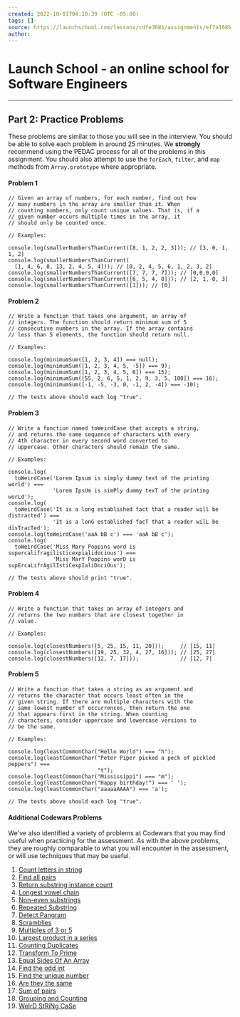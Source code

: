 ```yaml
---
created: 2022-10-01T04:10:39 (UTC -05:00)
tags: []
source: https://launchschool.com/lessons/cdfe3681/assignments/ef7a168b
author: 
---
```


# Launch School - an online school for Software Engineers

---
## Part 2: Practice Problems

These problems are similar to those you will see in the interview. You should be able to solve each problem in around 25 minutes. We **strongly** recommend using the PEDAC process for all of the problems in this assignment. You should also attempt to use the `forEach`, `filter`, and `map` methods from `Array.prototype` where appropriate.

#### Problem 1

```
// Given an array of numbers, for each number, find out how
// many numbers in the array are smaller than it. When
// counting numbers, only count unique values. That is, if a
// given number occurs multiple times in the array, it
// should only be counted once.

// Examples:

console.log(smallerNumbersThanCurrent([8, 1, 2, 2, 3])); // [3, 0, 1, 1, 2]
console.log(smallerNumbersThanCurrent(
  [1, 4, 6, 8, 13, 2, 4, 5, 4])); // [0, 2, 4, 5, 6, 1, 2, 3, 2]
console.log(smallerNumbersThanCurrent([7, 7, 7, 7])); // [0,0,0,0]
console.log(smallerNumbersThanCurrent([6, 5, 4, 8])); // [2, 1, 0, 3]
console.log(smallerNumbersThanCurrent([1])); // [0]
```

#### Problem 2

```
// Write a function that takes one argument, an array of
// integers. The function should return minimum sum of 5
// consecutive numbers in the array. If the array contains
// less than 5 elements, the function should return null.

// Examples:

console.log(minimumSum([1, 2, 3, 4]) === null);
console.log(minimumSum([1, 2, 3, 4, 5, -5]) === 9);
console.log(minimumSum([1, 2, 3, 4, 5, 6]) === 15);
console.log(minimumSum([55, 2, 6, 5, 1, 2, 9, 3, 5, 100]) === 16);
console.log(minimumSum([-1, -5, -3, 0, -1, 2, -4]) === -10);

// The tests above should each log "true".
```

#### Problem 3

```
// Write a function named toWeirdCase that accepts a string,
// and returns the same sequence of characters with every
// 4th character in every second word converted to
// uppercase. Other characters should remain the same.

// Examples:

console.log(
  toWeirdCase('Lorem Ipsum is simply dummy text of the printing world') ===
              'Lorem IpsUm is simPly dummy texT of the printing worLd');
console.log(
  toWeirdCase('It is a long established fact that a reader will be distracted') ===
              'It is a lonG established facT that a reader wilL be disTracTed');
console.log(toWeirdCase('aaA bB c') === 'aaA bB c');
console.log(
  toWeirdCase('Miss Mary Poppins word is supercalifragilisticexpialidocious') ===
              'Miss MarY Poppins worD is supErcaLifrAgilIstiCexpIaliDociOus');

// The tests above should print "true".
```

#### Problem 4

```
// Write a function that takes an array of integers and
// returns the two numbers that are closest together in
// value.

// Examples:

console.log(closestNumbers([5, 25, 15, 11, 20]));     // [15, 11]
console.log(closestNumbers([19, 25, 32, 4, 27, 16])); // [25, 27]
console.log(closestNumbers([12, 7, 17]));             // [12, 7]
```

#### Problem 5

```
// Write a function that takes a string as an argument and
// returns the character that occurs least often in the
// given string. If there are multiple characters with the
// same lowest number of occurrences, then return the one
// that appears first in the string. When counting
// characters, consider uppercase and lowercase versions to
// be the same.

// Examples:

console.log(leastCommonChar("Hello World") === "h");
console.log(leastCommonChar("Peter Piper picked a peck of pickled peppers") ===
                            "t");
console.log(leastCommonChar("Mississippi") === "m");
console.log(leastCommonChar("Happy birthday!") === ' ');
console.log(leastCommonChar("aaaaaAAAA") === 'a');

// The tests above should each log "true".
```

#### Additional Codewars Problems

We've also identified a variety of problems at Codewars that you may find useful when practicing for the assessment. As with the above problems, they are roughly comparable to what you will encounter in the assessment, or will use techniques that may be useful.

1.  [Count letters in string](https://www.codewars.com/kata/5808ff71c7cfa1c6aa00006d/train/javascript)
2.  [Find all pairs](https://www.codewars.com/kata/5c55ad8c9d76d41a62b4ede3/train/javascript)
3.  [Return substring instance count](https://www.codewars.com/kata/5168b125faced29f66000005/train/javascript)
4.  [Longest vowel chain](https://www.codewars.com/kata/59c5f4e9d751df43cf000035/train/javascript)
5.  [Non-even substrings](https://www.codewars.com/kata/59da47fa27ee00a8b90000b4/train/javascript)
6.  [Repeated Substring](https://www.codewars.com/kata/5491689aff74b9b292000334/train/javascript)
7.  [Detect Pangram](https://www.codewars.com/kata/545cedaa9943f7fe7b000048/train/javascript)
8.  [Scramblies](https://www.codewars.com/kata/55c04b4cc56a697bb0000048/train/javascript)
9.  [Multiples of 3 or 5](https://www.codewars.com/kata/514b92a657cdc65150000006/train/javascript)
10.  [Largest product in a series](https://www.codewars.com/kata/529872bdd0f550a06b00026e/train/javascript)
11.  [Counting Duplicates](https://www.codewars.com/kata/54bf1c2cd5b56cc47f0007a1/train/javascript)
12.  [Transform To Prime](https://www.codewars.com/kata/5a946d9fba1bb5135100007c/train/javascript)
13.  [Equal Sides Of An Array](https://www.codewars.com/kata/5679aa472b8f57fb8c000047/train/javascript)
14.  [Find the odd int](https://www.codewars.com/kata/54da5a58ea159efa38000836/train/javascript)
15.  [Find the unique number](https://www.codewars.com/kata/585d7d5adb20cf33cb000235/train/javascript)
16.  [Are they the same](https://www.codewars.com/kata/550498447451fbbd7600041c/train/javascript)
17.  [Sum of pairs](https://www.codewars.com/kata/54d81488b981293527000c8f/train/javascript)
18.  [Grouping and Counting](https://www.codewars.com/kata/53a452dd0064085711001205/train/javascript)
19.  [WeIrD StRiNg CaSe](https://www.codewars.com/kata/52b757663a95b11b3d00062d/train/javascript)
